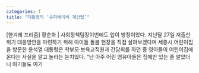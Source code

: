 ```yaml
---
categories: f
title: "대통령의 ‘슈퍼베이비 계산법’"
---
```

[한겨레 프리즘] 황춘화 | 사회정책팀장이번에도 입이 방정이었다. 지난달 27일 저출산 위기 대응방안을 마련하기 위해 아이들 돌봄 현장을 직접 살펴보겠다며 세종시 어린이집을 방문한 윤석열 대통령은 학부모·보육교직원과 간담회를 하던 중 영아들이 어린이집에 온다는 사실을 알고 놀라는 눈치였다. “난 아주 어린 영유아들은 집에만 있는 줄 알았더니 아기들도 여기 